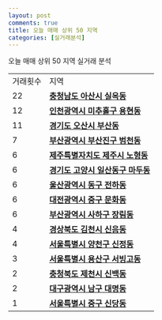 ```yaml
---
layout: post
comments: true
title: 오늘 매매 상위 50 지역
categories: [실거래분석]
---
```


오늘 매매 상위 50 지역 실거래 분석

<table>
  <tr>
    <td>거래횟수</td>
    <td>지역</td>
  </tr>

  <tr>
    <td>22</td>
    <td colspan="4" style="font-weight: bold;"><a href="/실거래가/2021/05/17/44200.html">충청남도 아산시 실옥동</a></td>
  </tr>

  <tr>
    <td>12</td>
    <td colspan="4" style="font-weight: bold;"><a href="/실거래가/2021/05/17/28177.html">인천광역시 미추홀구 용현동</a></td>
  </tr>

  <tr>
    <td>11</td>
    <td colspan="4" style="font-weight: bold;"><a href="/실거래가/2021/05/17/41370.html">경기도 오산시 부산동</a></td>
  </tr>

  <tr>
    <td>7</td>
    <td colspan="4" style="font-weight: bold;"><a href="/실거래가/2021/05/17/26230.html">부산광역시 부산진구 범천동</a></td>
  </tr>

  <tr>
    <td>6</td>
    <td colspan="4" style="font-weight: bold;"><a href="/실거래가/2021/05/17/50110.html">제주특별자치도 제주시 노형동</a></td>
  </tr>

  <tr>
    <td>6</td>
    <td colspan="4" style="font-weight: bold;"><a href="/실거래가/2021/05/17/41285.html">경기도 고양시 일산동구 마두동</a></td>
  </tr>

  <tr>
    <td>6</td>
    <td colspan="4" style="font-weight: bold;"><a href="/실거래가/2021/05/17/31170.html">울산광역시 동구 전하동</a></td>
  </tr>

  <tr>
    <td>6</td>
    <td colspan="4" style="font-weight: bold;"><a href="/실거래가/2021/05/17/30140.html">대전광역시 중구 문화동</a></td>
  </tr>

  <tr>
    <td>6</td>
    <td colspan="4" style="font-weight: bold;"><a href="/실거래가/2021/05/17/26380.html">부산광역시 사하구 장림동</a></td>
  </tr>

  <tr>
    <td>4</td>
    <td colspan="4" style="font-weight: bold;"><a href="/실거래가/2021/05/17/47150.html">경상북도 김천시 신음동</a></td>
  </tr>

  <tr>
    <td>4</td>
    <td colspan="4" style="font-weight: bold;"><a href="/실거래가/2021/05/17/11470.html">서울특별시 양천구 신정동</a></td>
  </tr>

  <tr>
    <td>3</td>
    <td colspan="4" style="font-weight: bold;"><a href="/실거래가/2021/05/17/11170.html">서울특별시 용산구 서빙고동</a></td>
  </tr>

  <tr>
    <td>2</td>
    <td colspan="4" style="font-weight: bold;"><a href="/실거래가/2021/05/17/43150.html">충청북도 제천시 신백동</a></td>
  </tr>

  <tr>
    <td>2</td>
    <td colspan="4" style="font-weight: bold;"><a href="/실거래가/2021/05/17/27200.html">대구광역시 남구 대명동</a></td>
  </tr>

  <tr>
    <td>1</td>
    <td colspan="4" style="font-weight: bold;"><a href="/실거래가/2021/05/17/11140.html">서울특별시 중구 신당동</a></td>
  </tr>

</table>
